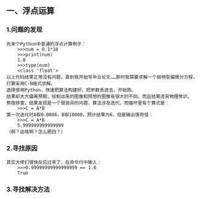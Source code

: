## 一、浮点运算
### 1.问题的发现
    先来个Python中普通的浮点计算例子：
        >>>num = 0.1*10
        >>>print(num)
        1.0
        >>>type(num)
        <class 'float'>
    以上代码结果正常没有问题，直到我开始写毕业论文……那时我需要求解一个抛物型偏微分方程，打算采用C-N格式求解。
    选择使用Python，快速把算法构建好，把参数丢进去，开始跑。
    结果却大大偏离预期，绘制出来的图像和预想的图像有很大的不同，而且结果违背物理常识。
    熬夜排查，结果发现是一个很诡异的问题，算法涉及迭代，而循环里有个算式是：
        >>>C = A*B
    第一次迭代时A取0.0006，B取10000，预计结果为6，但是输出很奇怪：
        >>>C = A*B
        5.999999999999999
    （啊？这啥啊？怎么肥四？）
### 2.寻找原因
    其实大佬们很快反应过来了，在命令行中输入：
        >>>0.99999999999999999 == 1.0
        True
    
### 3.寻找解决方法
